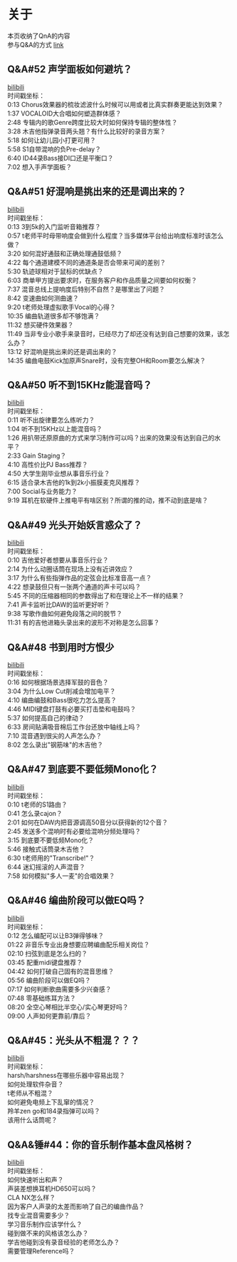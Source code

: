 # 关于
本页收纳了QnA的内容<br>
参与Q&A的方式 [link](https://t5tudio.com/qna)

## Q&A#52 声学面板如何避坑？
[bilibili](https://www.bilibili.com/video/BV1TB4y1m7uA)<br>
时间戳坐标：<br>
0:13  Chorus效果器的梳妆滤波什么时候可以用或者比真实群奏更能达到效果？<br>
1:37  VOCALOID大合唱如何塑造群体感？<br>
2:48  专辑内的歌Genre跨度比较大时如何保持专辑的整体性？<br>
3:28  木吉他指弹录音两头翘？有什么比较好的录音方案？<br>
5:18  如何让幼儿园小打更可用？<br>
5:58  S1自带混响的负Pre-delay？<br>
6:40  ID44录Bass接DI口还是平衡口？<br>
7:02  想入手声学面板？

## Q&A#51 好混响是挑出来的还是调出来的？
[bilibili](https://www.bilibili.com/video/BV1344y1P7Ta)<br>
时间戳坐标：<br>
0:13  3到5k的入门监听音箱推荐？<br>
0:57  t老师平时母带响度会做到什么程度？当多媒体平台给出响度标准时该怎么做？<br>
3:20  如何混好通鼓和正确处理通鼓低频？<br>
4:22  每个通道建模不同的通道条是否会带来可闻的差别？<br>
5:30  轨迹球相对于鼠标的优缺点？<br>
6:03  商单甲方提出要求时，在服务客户和作品质量之间要如何权衡？<br>
7:37  混音总线上提响度后特别不自然？是哪里出了问题？<br>
8:42  变速曲如何测曲速？<br>
9:20  t老师处理虚拟歌手Vocal的心得？<br>
10:35  编曲轨道很多却不够饱满？<br>
11:32  想买硬件效果器？<br>
11:49  当非专业小歌手来录音时，已经尽力了却还没有达到自己想要的效果，该怎么办？<br>
13:12  好混响是挑出来的还是调出来的？<br>
14:35  编曲电鼓Kick加原声Snare时，没有完整OH和Room要怎么解决？

## Q&A#50 听不到15KHz能混音吗？
[bilibili](https://www.bilibili.com/video/BV1vR4y1G7Sn)<br>
时间戳坐标：<br>
0:11  听不出旋律要怎么练听力？<br>
1:04  听不到15KHz以上能混音吗？<br>
1:26  用扒带还原原曲的方式来学习制作可以吗？出来的效果没有达到自己的水平？<br>
2:33  Gain Staging？<br>
4:10  高性价比PJ Bass推荐？<br>
4:50  大学生刚毕业想从事音乐行业？<br>
6:15  适合录木吉他的1k到2k小振膜麦克风推荐？<br>
7:00  Social与业务能力？<br>
9:19  耳机在软硬件上推电平有啥区别？所谓的推的动，推不动到底是啥？

## Q&A#49 光头开始妖言惑众了？
[bilibili](https://www.bilibili.com/video/BV1Vq4y1b71x)<br>
时间戳坐标：<br>
0:10  吉他爱好者想要从事音乐行业？<br>
2:14  为什么动圈话筒在现场上没有近讲效应？<br>
3:17  为什么有些指弹作品的定弦会比标准音高一点？<br>
4:22  想录鼓但只有一张两个通道的声卡可以吗？<br>
5:45  不同的压缩器相同的参数得出了和在理论上不一样的结果？<br>
7:41  声卡监听比DAW的监听更好听？<br>
9:38  写歌作曲如何避免段落之间的脱节？<br>
11:31  有的吉他进箱头录出来的波形不对称是怎么回事？

## Q&A#48 书到用时方恨少
[bilibili](https://www.bilibili.com/video/BV1r34y1z7mK)<br>
时间戳坐标：<br>
0:16  如何根据场景选择军鼓的音色？<br>
3:04  为什么Low Cut削减会增加电平？<br>
4:10  编曲编鼓和Bass很吃力怎么提高？<br>
4:46  MIDI键盘打鼓有必要买打击垫和电鼓吗？<br>
5:37  如何提高自己的律动？<br>
6:33  房间贴满吸音棉后工作台还放中轴线上吗？<br>
7:10  混音遇到很尖的人声怎么办？<br>
8:02  怎么录出"钢筋味"的木吉他？

## Q&A#47 到底要不要低频Mono化？
[bilibili](https://www.bilibili.com/video/BV1tL4y1W7L6)<br>
时间戳坐标：<br>
0:10  t老师的S1路由？<br>
0:41  怎么录cajon？<br>
2:01  如何在DAW内把音源调高50音分以获得新的12个音？<br>
2:45  发送多个混响时有必要给混响分频处理吗？<br>
3:15  到底要不要低频Mono化？<br>
5:46  接触式话筒录木吉他？<br>
6:30  t老师用的"Transcribe!"？<br>
6:44  迷幻摇滚的人声混音？<br>
7:58  如何模拟"多人一麦"的合唱效果？

## Q&A#46 编曲阶段可以做EQ吗？
[bilibili](https://www.bilibili.com/video/BV1gQ4y1S7Le)<br>
时间戳坐标：<br>
0:12  怎么编配可以让B3弹得够味？<br>
01:22  非音乐专业出身想要应聘编曲配乐相关岗位？<br>
02:10  扫弦到底是怎么扫的？<br>
03:45  配重midi键盘推荐？<br>
04:42  如何打破自己固有的混音思维？<br>
05:56  编曲阶段可以做EQ吗？<br>
07:17  如何判断歌曲需要多少兴奋感？<br>
07:48  零基础练耳方法？<br>
08:20  全空心琴相比半空心/实心琴更好吗？<br>
09:00  人声如何更靠前/靠后？

## Q&A#45：光头从不粗混？？？
[bilibili](https://www.bilibili.com/video/BV1BQ4y1Q7sL)<br>
时间戳坐标：<br>
harsh/harshness在哪些乐器中容易出现？<br>
如何处理软件杂音？<br>
t老师从不粗混？ <br>
如何避免电频上下乱窜的情况？<br>
羚羊zen go和184录指弹可以吗？<br>
该用什么话筒呢？

## Q&A&锤#44：你的音乐制作基本盘风格树？
[bilibili](https://www.bilibili.com/video/BV1k3411i7YD)<br>
时间戳坐标：<br>
如何快速听出和声？<br>
声装差想换耳机HD650可以吗？<br>
CLA NX怎么样？<br>
因为客户人声录的太差而影响了自己的编曲作品？<br>
找专业混音需要多少？<br>
学习音乐制作应该学什么？<br>
碰到做不来的风格该怎么办？<br>
学吉他碰到没有录音经验的老师怎么办？<br>
需要管理Reference吗？